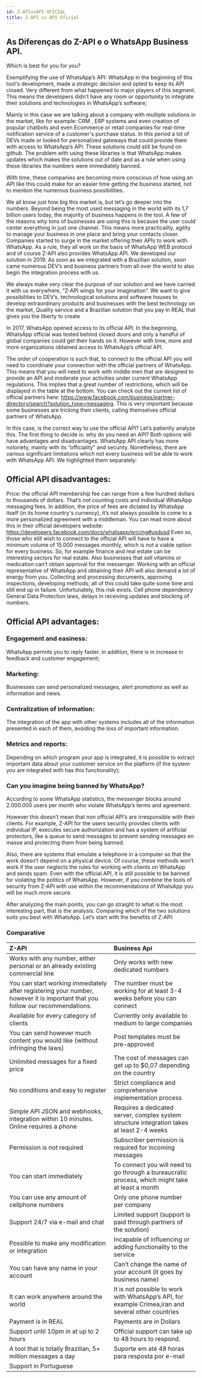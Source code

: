 ```yaml
---
id: Z-APIvsAPI-OFICIAL
title: Z-API vs API Oficial
---
```


## As Diferenças do Z-API e o WhatsApp Business API.

Which is best for you for you? 

Exemplifying the use of WhatsApp’s API: WhatsApp in the beginning of this tool's development, made a strategic decision and opted to keep its API closed. Very different from what happened to major players of this segment. This means the developers didn’t have any room or opportunity to integrate their solutions and technologies in WhatsApp’s software;

Mainly in this case we are talking about a company with multiple solutions in the market, like for example: CRM , ERP systems and even creation of popular chatbots and even Ecommerce or retail companies for real-time notification service of a customer's purchase status. In this period a lot of DEVs made or looked for personalized gateways that could provide them with access to WhatsApp’s API. These solutions could still be found on github. The problem with using these libraries is that WhatsApp makes updates which makes the solutions out of date and as a rule when using these libraries the numbers were immediately banned.

With time, these companies are becoming more conscious of how using an API like this could make for an easier time getting the business started, not to mention the numerous business possibilities.

We all know just how big this market is, but let’s go deeper into the numbers. Beyond being the most used messaging in the world with its 1,7 billion users today, the majority of business happens in the tool. A few of the reasons why tons of businesses are using this is because the user could center everything in just one channel. This means more practicality, agility to manage your business in one place and bring your contacts closer. Companies started to surge in the market offering their APIs to work with WhatsApp. As a rule, they all work on the basis of WhatsApp WEB protocol and of course Z-API also provides WhatsApp API. We developed our solution in 2019. As soon as we integrated with a Brazilian solution, soon came numerous DEV’s and business partners from all over the world to also begin the integration process with us. 

We always make very clear the purpose of our solution and we have carried it with us everywhere, “Z-API wings for your imagination”. We want to give possibilities to DEV’s, technological solutions and software houses to develop extraordinary products and businesses with the best technology on the market, Quality service and a Brazilian solution that you pay in REAL that gives you the liberty to create

In 2017, WhatsApp opened access to its official API. In the beginning, WhatsApp official was tested behind closed doors and only a handful of global companies could get their hands on it. However with time, more and more organizations obtained access to WhatsApp’s official API. 







The order of cooperation is such that, to connect to the official API you will need to coordinate your connection with the official partners of WhatsApp. This means that you will need to work with middle men that are designed to provide an API and moderate your activities under current WhatsApp regulations. This implies that a great number of restrictions, which will be displayed in the table at the bottom. You can check out the current list of official partners here: https://www.facebook.com/business/partner-directory/search?solution_type=messaging.  This is very important because some businesses are tricking their clients, calling themselves official partners of WhatsApp.

In this case, is the correct way to use the official API? Let’s patiently analyze this. The first thing to decide is: why do you need an API? Both options will have advantages and disadvantages. WhatsApp API clearly has more  notoriety, mainly with its “officiality” and security. Nonetheless, there are various significant limitations which not every business will be able to work with WhatsApp API. We highlighted them separately:

## Official API disadvantages:

Price: the official API membership fee can range from a few hundred dollars to thousands of dollars. That’s not counting costs and individual WhatsApp messaging fees. In addition, the price of fees are dictated by WhatsApp itself (in its home country's currency), it’s not always possible to come to a more personalized agreement with a middleman. You can read more about this in their official developers website: https://developers.facebook.com/docs/whatsapp/pricing#usdusd 
Even so, those who still wish to connect to the official API will have to have a minimum volume of 15.000 messages monthly, which is not a viable option for every business. So, for example finance and real estate can be interesting sectors for real estate. Also businesses that sell vitamins or medication can’t obtain approval for the messenger. Working with an official representative of WhatsApp and obtaining their API will also demand a lot of energy from you. Collecting and processing documents, approving inspections, developing methods; all of this could take quite some time and still end up in failure.  Unfortunately, this risk exists. Cell phone dependency General Data Protection laws, delays in receiving updates and blocking of numbers.


## Official API advantages:

### Engagement and easiness:  

WhatsApp permits you to reply faster. in addition, there is in increase in feedback and customer engagement;

### Marketing:

Businesses can send personalized messages, alert promotions as well as information and news.

### Centralization of information:

The integration of the app with other systems includes all of the information presented in each of them, avoiding the loss of important information.
### Metrics and reports:

Depending on which program  your app is integrated, it is possible to extract important data about your customer service on the platform (if the system you are integrated with has this functionality);

### Can you imagine being banned by WhatsApp?

According to some WhatsApp statistics, the messenger blocks around 2.000.000 users per month who violate WhatsApp’s terms and agreement. 

However this doesn’t mean that non official API’s are irresponsible with their clients. For example, Z-API for the users security provides clients with individual IP,  executes secure authorization and has a system of artificial protectors, like a queue to send messages to prevent sending messages en masse and protecting them from being banned.

Also, there are systems that emulate a telephone in a computer so that the work doesn’t depend on a physical device. Of course, these methods won’t work if the user neglects the rules for working with clients on WhatsApp and sends spam. Even with the official API, it is still possible to be banned for violating the politics of WhatsApp. However, if you combine the tools of security from Z-API with use within the recommendations of WhatsApp you will be much more secure.

After analyzing the main points, you can go straight to what is the most interesting part, that is the analysis. Comparing which of the two solutions suits you best with WhatsApp. Let’s start with the benefits of Z-API: 
### Comparative

| Z-API | Business Api |
| :-- | :-- |
| Works with any number, either personal or an already existing commercial line | Only works with new dedicated numbers |
| You can start working immediately after registering your number, however it is important that you follow our recommendations. | The number must be working for at least 3-4 weeks before you can connect |
| Available for every category of clients | Currently only available to medium to large companies |
| You can send however much content you would like (without infringing the laws) | Post templates must be pre-approved |
| Unlimited messages for a fixed price  | The cost of messages can get up to $0,07 depending on the country |
| No conditions and easy to register | Strict compliance and comprehensive implementation process |
| Simple API JSON and webhooks, integration within 10 minutes. Online requires a phone | Requires a dedicated server, complex system structure integration takes at least 2-4 weeks|
| Permission is not required | Subscriber permission is required for incoming messages |
| You can start immediately  | To connect you will need to go through a bureaucratic process, which might take at least a month |
| You can use any amount of cellphone numbers | Only one phone number per company |
| Support 24/7 via e-mail and chat | Limited support (support is paid through partners of the solution) |
| Possible to make any modification or integration | Incapable of influencing or adding functionality to the service  |
| You can have any name in your account | Can’t change the name of your account (it goes by business name) |
| It can work anywhere around the world | It is not possible to work with WhatsApp’s API, for example Crimea,iran and several other countries |
| Payment is in REAL | Payments are in Dollars |
| Support until 10pm in at up to 2 hours | Official support can take up to 48 hours to respond. |
| A tool that is totally Brazilian, 5+ million messages a day | Suporte em até 48 horas para resposta por e-mail
| Support in Portuguese | 
